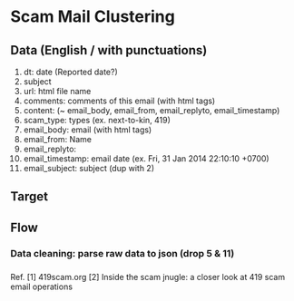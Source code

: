 # Scam Mail Clustering
## Data (English / with punctuations)
1. dt: date (Reported date?)
2. subject
3. url: html file name
4. comments: comments of this email (with html tags)
5. content: (~ email_body, email_from, email_replyto, email_timestamp)
6. scam_type: types (ex. next-to-kin, 419)
7. email_body: email (with html tags)
8. email_from: Name <email>
9. email_replyto: <email>
10. email_timestamp: email date (ex. Fri, 31 Jan 2014 22:10:10 +0700)
11. email_subject: subject (dup with 2)


## Target
## Flow
### Data cleaning: parse raw data to json (drop 5 & 11)
### 
Ref. 
[1] 419scam.org
[2] Inside the scam jnugle: a closer look at 419 scam email operations

